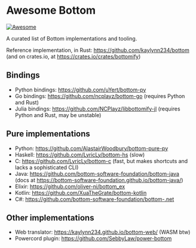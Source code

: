 # Awesome Bottom

[![Awesome](https://awesome.re/badge.svg)](https://github.com/sindresorhus/awesome)

A curated list of Bottom implementations and tooling.

Reference implementation, in Rust: <https://github.com/kaylynn234/bottom> (and on crates.io, at <https://crates.io/crates/bottomify>)

## Bindings
- Python bindings: <https://github.com/uYert/bottom-py>
- Go bindings: <https://github.com/ncplayz/bottom-go> (requires Python and Rust)
- Julia bindings: <https://github.com/NCPlayz/libbottomify-jl> (requires Python and Rust, may be unstable)
## Pure implementations
- Python: <https://github.com/AlastairWoodbury/bottom-pure-py>
- Haskell: <https://github.com/LyricLy/bottom-hs> (slow)
- C: <https://github.com/LyricLy/bottom-c> (fast, but makes shortcuts and lacks a sophisticated CLI)
- Java: <https://github.com/bottom-software-foundation/bottom-java> (docs at <https://bottom-software-foundation.github.io/bottom-java/>)
- Elixir: <https://github.com/oliver-ni/bottom_ex>
- Kotlin: <https://github.com/XuaTheGrate/bottom-kotlin>
- C#: <https://github.com/bottom-software-foundation/bottom-.net>
## Other implementations
- Web translator: <https://kaylynn234.github.io/bottom-web/> (WASM btw)
- Powercord plugin: <https://github.com/SebbyLaw/power-bottom>
